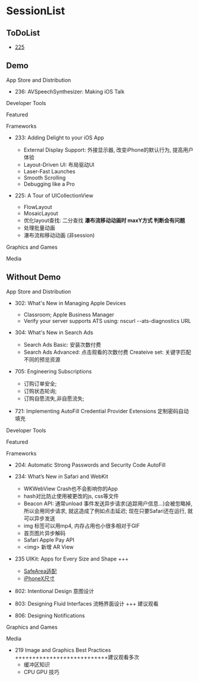 # SessionList

## ToDoList

* [225](https://github.com/yfGit/WWDC/blob/cb5880e5e76548fc29d20a99810b8ad9daa471ab/2018/225/225/Content/ToDoList.h#L15)

## Demo

App Store and Distribution

* 236: AVSpeechSynthesizer: Making iOS Talk

Developer Tools

Featured

Frameworks

* 233: Adding Delight to your iOS App  
  * External Display Support: 外接显示器, 改变iPhone的默认行为, 提高用户体验  
  * Layout-Driven UI: 布局驱动UI  
  * Laser-Fast Launches  
  * Smooth Scrolling  
  * Debugging like a Pro

* 225: A Tour of UICollectionView  
  * FlowLayout  
  * MosaicLayout  
  * 优化layout查找: 二分查找 **瀑布流移动动画时 maxY方式 判断会有问题**
  * 处理批量动画
  * 瀑布流和移动动画 (非session)

Graphics and Games

Media

## Without Demo

App Store and Distribution

* 302: What's New in Managing Apple Devices  
  * Classroom; Apple Business Manager
  * Verify your server supports ATS using: nscurl --ats-diagnostics URL

* 304: What's New in Search Ads
  * Search Ads Basic: 安装次数付费
  * Search Ads Advanced: 点击观看的次数付费 Createive set: 关键字匹配不同的预览资源

* 705: Engineering Subscriptions
  * 订购订单安全;
  * 订购状态轮询;
  * 订购自愿流失,非自愿流失;

* 721: Implementing AutoFill Credential Provider Extensions 定制密码自动填充

Developer Tools

Featured

Frameworks

* 204: Automatic Strong Passwords and Security Code AutoFill

* 234: What’s New in Safari and WebKit  
  * WKWebView Crash也不会影响你的App
  * hash对比防止使用被更改的js, css等文件
  * Beacon API: 通常unload 事件发送异步请求(追踪用户信息...)会被忽略掉, 所以会用同步请求, 就这造成了例如点击延迟; 现在只要Safari还在运行, 就可以异步发送
  * img 标签可以用mp4, 内存占用也小很多相对于GIF
  * 首页图片异步解码
  * Safari Apple Pay API
  * &lt;img&gt; 新增 AR View

* 235 UIKit: Apps for Every Size and Shape  +++
  * [SafeArea适配](https://juejin.im/post/5b1a9e32518825137e13ac3e)
  * [iPhoneX尺寸](https://medium.com/uxabc/iphone-x-ui-design-specs-696fd4f262b6)

* 802: Intentional Design 意图设计

* 803: Designing Fluid Interfaces 流畅界面设计  +++ 建议观看

* 806: Designing Notifications

Graphics and Games

Media

* 219 Image and Graphics Best Practices   +++++++++++++++++++++++++++建议观看多次  
  * 缓冲区知识
  * CPU GPU 技巧
